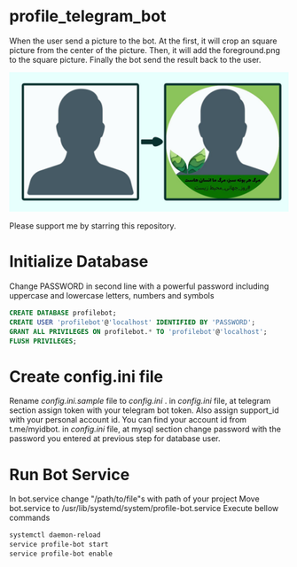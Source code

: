 # profile_telegram_bot
When the user send a picture to the bot. At the first, it will crop an square picture from the center of the picture. Then, it will add the foreground.png to the square picture.
Finally the bot send the result back to the user.

![Description](./description.jpg)

Please support me by starring this repository.

# Initialize Database
Change PASSWORD in second line with a powerful password including uppercase and lowercase letters, numbers and symbols

```sql
CREATE DATABASE profilebot;
CREATE USER 'profilebot'@'localhost' IDENTIFIED BY 'PASSWORD';
GRANT ALL PRIVILEGES ON profilebot.* TO 'profilebot'@'localhost';
FLUSH PRIVILEGES;
```

# Create config.ini file
Rename _config.ini.sample_ file to _config.ini_ .
in _config.ini_ file, at telegram section assign token with your telegram bot token. Also assign support_id with your personal account id. You can find your account id from t.me/myidbot.
in _config.ini_ file, at mysql section change password with the password you entered at previous step for database user.

# Run Bot Service
In bot.service change "/path/to/file"s with path of your project
Move bot.service to /usr/lib/systemd/system/profile-bot.service
Execute bellow commands

```bash
systemctl daemon-reload
service profile-bot start
service profile-bot enable
```
